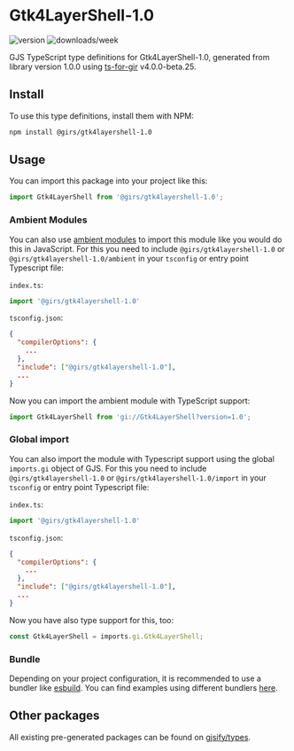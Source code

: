 
# Gtk4LayerShell-1.0

![version](https://img.shields.io/npm/v/@girs/gtk4layershell-1.0)
![downloads/week](https://img.shields.io/npm/dw/@girs/gtk4layershell-1.0)


GJS TypeScript type definitions for Gtk4LayerShell-1.0, generated from library version 1.0.0 using [ts-for-gir](https://github.com/gjsify/ts-for-gir) v4.0.0-beta.25.

## Install

To use this type definitions, install them with NPM:
```bash
npm install @girs/gtk4layershell-1.0
```

## Usage

You can import this package into your project like this:
```ts
import Gtk4LayerShell from '@girs/gtk4layershell-1.0';
```

### Ambient Modules

You can also use [ambient modules](https://github.com/gjsify/ts-for-gir/tree/main/packages/cli#ambient-modules) to import this module like you would do this in JavaScript.
For this you need to include `@girs/gtk4layershell-1.0` or `@girs/gtk4layershell-1.0/ambient` in your `tsconfig` or entry point Typescript file:

`index.ts`:
```ts
import '@girs/gtk4layershell-1.0'
```

`tsconfig.json`:
```json
{
  "compilerOptions": {
    ...
  },
  "include": ["@girs/gtk4layershell-1.0"],
  ...
}
```

Now you can import the ambient module with TypeScript support: 

```ts
import Gtk4LayerShell from 'gi://Gtk4LayerShell?version=1.0';
```

### Global import

You can also import the module with Typescript support using the global `imports.gi` object of GJS.
For this you need to include `@girs/gtk4layershell-1.0` or `@girs/gtk4layershell-1.0/import` in your `tsconfig` or entry point Typescript file:

`index.ts`:
```ts
import '@girs/gtk4layershell-1.0'
```

`tsconfig.json`:
```json
{
  "compilerOptions": {
    ...
  },
  "include": ["@girs/gtk4layershell-1.0"],
  ...
}
```

Now you have also type support for this, too:

```ts
const Gtk4LayerShell = imports.gi.Gtk4LayerShell;
```

### Bundle

Depending on your project configuration, it is recommended to use a bundler like [esbuild](https://esbuild.github.io/). You can find examples using different bundlers [here](https://github.com/gjsify/ts-for-gir/tree/main/examples).

## Other packages

All existing pre-generated packages can be found on [gjsify/types](https://github.com/gjsify/types).

